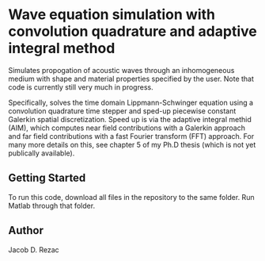 # Wave equation simulation with convolution quadrature and adaptive integral method

Simulates propogation of acoustic waves through an inhomogeneous medium with 
shape and material properties specified by the user. Note that code is currently 
still very much in progress.

Specifically, solves the time domain Lippmann-Schwinger equation using a 
convolution quadrature time stepper and sped-up piecewise constant Galerkin 
spatial discretization. Speed up is via the adaptive integral methid (AIM), 
which computes near field contributions with a Galerkin approach and far 
field contributions with a fast Fourier transform (FFT) approach. For many
more details on this, see chapter 5 of my Ph.D thesis (which is not yet publically available).  

## Getting Started

To run this code, download all files in the repository to the same folder. 
Run Matlab through that folder.

## Author
Jacob D. Rezac
